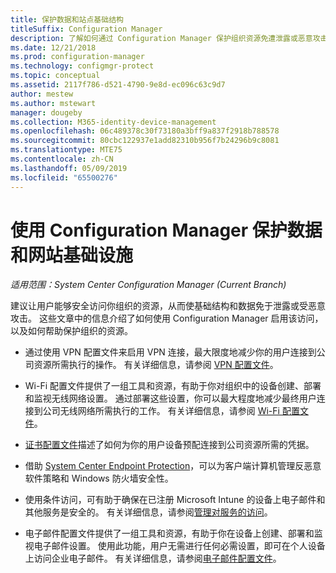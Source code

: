 ```yaml
---
title: 保护数据和站点基础结构
titleSuffix: Configuration Manager
description: 了解如何通过 Configuration Manager 保护组织资源免遭泄露或恶意攻击。
ms.date: 12/21/2018
ms.prod: configuration-manager
ms.technology: configmgr-protect
ms.topic: conceptual
ms.assetid: 2117f786-d521-4790-9e8d-ec096c63c9d7
author: mestew
ms.author: mstewart
manager: dougeby
ms.collection: M365-identity-device-management
ms.openlocfilehash: 06c489378c30f73180a3bff9a837f2918b788578
ms.sourcegitcommit: 80cbc122937e1add82310b956f7b24296b9c8081
ms.translationtype: MTE75
ms.contentlocale: zh-CN
ms.lasthandoff: 05/09/2019
ms.locfileid: "65500276"
---
```

# <a name="protect-data-and-site-infrastructure-with-configuration-manager"></a>使用 Configuration Manager 保护数据和网站基础设施

*适用范围：System Center Configuration Manager (Current Branch)*

建议让用户能够安全访问你组织的资源，从而使基础结构和数据免于泄露或受恶意攻击。 这些文章中的信息介绍了如何使用 Configuration Manager 启用该访问，以及如何帮助保护组织的资源。  

- 通过使用 VPN 配置文件来启用 VPN 连接，最大限度地减少你的用户连接到公司资源所需执行的操作。 有关详细信息，请参阅 [VPN 配置文件](/sccm/protect/deploy-use/vpn-profiles)。  

- Wi-Fi 配置文件提供了一组工具和资源，有助于你对组织中的设备创建、部署和监视无线网络设置。 通过部署这些设置，你可以最大程度地减少最终用户连接到公司无线网络所需执行的工作。 有关详细信息，请参阅 [Wi-Fi 配置文件](/sccm/protect/deploy-use/create-wifi-profiles)。  

- [证书配置文件](/sccm/protect/deploy-use/introduction-to-certificate-profiles)描述了如何为你的用户设备预配连接到公司资源所需的凭据。  

- 借助 [System Center Endpoint Protection](/sccm/protect/deploy-use/endpoint-protection)，可以为客户端计算机管理反恶意软件策略和 Windows 防火墙安全性。  

- 使用条件访问，可有助于确保在已注册 Microsoft Intune 的设备上电子邮件和其他服务是安全的。 有关详细信息，请参阅[管理对服务的访问](/sccm/protect/deploy-use/manage-access-to-services)。  

- 电子邮件配置文件提供了一组工具和资源，有助于你在设备上创建、部署和监视电子邮件设置。 使用此功能，用户无需进行任何必需设置，即可在个人设备上访问企业电子邮件。 有关详细信息，请参阅[电子邮件配置文件](/sccm/protect/deploy-use/introduction-to-email-profiles)。  

